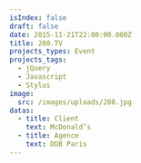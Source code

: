 ```yaml
---
isIndex: false
draft: false
date: 2015-11-21T22:00:00.000Z
title: 280.TV
projects_types: Event
projects_tags:
  - jQuery
  - Javascript
  - Stylus
image:
  src: /images/uploads/280.jpg
datas:
  - title: Client
    text: McDonald’s
  - title: Agence
    text: DDB Paris
---
```

